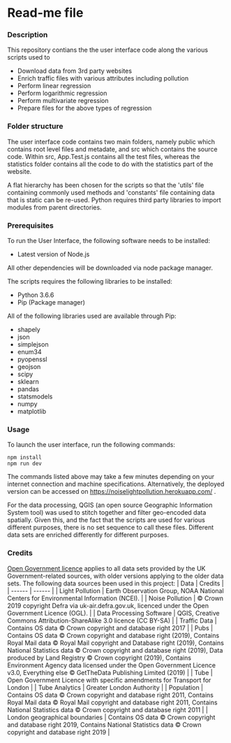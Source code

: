 # Read-me file

### Description
This repository contians the the user interface code along the various scripts used to 
  - Download data from 3rd party websites
  - Enrich traffic files with various attributes including pollution
  - Perform linear regression
  - Perform logarithmic regression
  - Perform multivariate regression
  - Prepare files for the above types of regression

### Folder structure

The user interface code contains two main folders, namely public which contains root level files and metadate, and src which contains the source code. Within src, App.Test.js contains all the test files, whereas the statistics folder contains all the code to do with the statistics part of the website.

A flat hierarchy has been chosen for the scripts so that the 'utils' file containing commonly used methods and 'constants' file containing data that is static can be re-used. Python requires third party libraries to import modules from parent directories.

### Prerequisites
To run the User Interface, the following software needs to be installed:
  - Latest version of Node.js

All other dependencies will be downloaded via node package manager.

The scripts requires the following libraries to be installed:
  - Python 3.6.6
  - Pip (Package manager)

All of the following libraries used are available through Pip:
  - shapely
  - json
  - simplejson
  - enum34
  - pyopenssl
  - geojson
  - scipy
  - sklearn
  - pandas
  - statsmodels
  - numpy
  - matplotlib

### Usage

To launch the user interface, run the following commands:
```
npm install
npm run dev
```

The commands listed above may take a few minutes depending on your internet connection and machine specifications. Alternatively, the deployed version can be accessed on https://noiselightpollution.herokuapp.com/ .

For the data processing, QGIS (an open source Geographic Information System tool) was used to stitch together and filter geo-encoded data spatially. Given this, and the fact that the scripts are used for various different purposes, there is no set sequence to call these files. Different data sets are enriched differently for different purposes.

### Credits

[Open Government licence](http://www.nationalarchives.gov.uk/doc/open-government-licence/version/3/) applies to all data sets provided by the UK Government-related sources, with older versions applying to the older data sets. The following data sources been used in this project:
| Data | Credits |
| ------ | ------ |
| Light Pollution | Earth Observation Group, NOAA National Centers for Environmental Information (NCEI). |
| Noise Pollution | © Crown 2019 copyright Defra via uk-air.defra.gov.uk, licenced under the Open Government Licence (OGL). |
| Data Processing Software | QGIS, Creative Commons Attribution-ShareAlike 3.0 licence (CC BY-SA) |
| Traffic Data | Contains OS data © Crown copyright and database right 2017 |
| Pubs | Contains OS data © Crown copyright and database right (2019), Contains Royal Mail data © Royal Mail copyright and Database right (2019), Contains National Statistics data © Crown copyright and database right (2019), Data produced by Land Registry © Crown copyright (2019), Contains Environment Agency data licensed under the Open Government Licence v3.0, Everything else © GetTheData Publishing Limited (2019) |
| Tube | Open Government Licence with specific amendments for Transport for London |
| Tube Analytics | Greater London Authority |
| Population | Contains OS data © Crown copyright and database right 2011, Contains Royal Mail data © Royal Mail copyright and database right 2011, Contains National Statistics data © Crown copyright and database right 2011 |
| London geographical boundaries |  Contains OS data © Crown copyright and database right 2019, Contains National Statistics data © Crown copyright and database right 2019 |